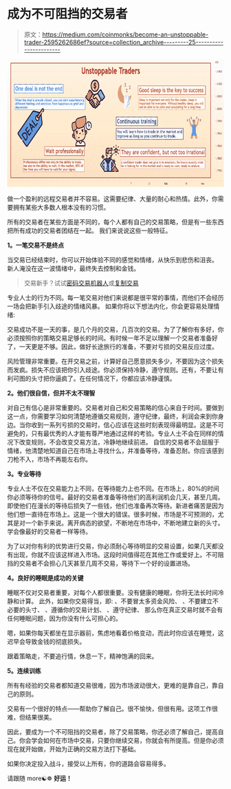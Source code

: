 # 成为不可阻挡的交易者

> 原文：<https://medium.com/coinmonks/become-an-unstoppable-trader-2595262686ef?source=collection_archive---------25----------------------->

![](img/c51a4e3d3b655620f4be048b2c0d1ad4.png)

做一个盈利的远程交易者并不容易。这需要纪律、大量的耐心和热情。此外，你需要拥有某些大多数人根本没有的习惯。

所有的交易者在某些方面是不同的，每个人都有自己的交易策略，但是有一些东西把所有成功的交易者团结在一起。
我们来说说这些一般特征。

**1。一笔交易不是终点**

当交易已经结束时，你可以开始体验不同的感觉和情绪，从快乐到悲伤和沮丧。
新人淹没在这一波情绪中，最终失去控制和金钱。

> 交易新手？试试[密码交易机器人](/coinmonks/crypto-trading-bot-c2ffce8acb2a)或[复制交易](/coinmonks/top-10-crypto-copy-trading-platforms-for-beginners-d0c37c7d698c)

专业人士的行为不同。每一笔交易对他们来说都是很平常的事情，而他们不会经历一场会把新手引入歧途的情绪风暴。
如果你将以下想法内化，你会更容易处理情绪:

交易成功不是一天的事，是几个月的交易，几百次的交易。为了了解你有多好，你必须按照你的策略交易足够长的时间。有时候一年不足以理解一个交易者准备好了，一天更是不够。因此，做好长途旅行的准备，不要对亏损的交易反应过度。

风险管理非常重要。在开交易之前，计算好自己愿意损失多少，不要因为这个损失而发疯。损失不应该把你引入歧途。你必须保持冷静，遵守规则。还有，不要让有利可图的头寸把你逼疯了。在任何情况下，你都应该冷静谨慎。

**2。他们很自信，但并不太不理智**

对自己有信心是非常重要的。交易者对自己和交易策略的信心来自于时间。要做到这一点，你需要学习如何清楚地遵循交易规则，遵守纪律，最终，利润会来到你身边。当你收到一系列亏损的交易时，信心应该在这些时刻表现得最明显。这是不可避免的，只有最优秀的人才能有尊严地通过这样的考验。专业人士不会在同样的情况下改变规则，不会改变交易方法，冷静地继续前进。
自信的交易者不会屈服于情绪，他清楚地知道自己在市场上寻找什么，并准备等待，准备忍耐。你应该感到刀枪不入，市场不再能左右你。

**3。专业等待**

专业人士不仅在交易能力上不同，在等待能力上也不同。在市场上，80%的时间你必须等待你的信号。最好的交易者准备等待他们的高利润机会几天，甚至几周。即使他们在漫长的等待后损失了一些钱，他们也准备再次等待。新进者痛苦是因为他们想一直待在市场上。这是一个很大的错误。很多时候，市场是不可预测的，尤其是对一个新手来说。离开病态的欲望，不断地在市场中，不断地建立新的头寸。学会像最好的交易者一样等待。

为了以对你有利的优势进行交易，你必须耐心等待明显的交易设置，如果几天都没有出现，你就不应该这样进入市场。这段时间值得花在其他工作或爱好上。不可阻挡的交易者不会担心几天甚至几周不交易，等待下一个好的设置进场。

**4。良好的睡眠是成功的关键**

睡眠不仅对交易者重要，对每个人都很重要。没有健康的睡眠，你将无法长时间冷静和计算。
此外，如果你交易得当，即:
、不要冒太多资金风险、
、不要建立不必要的头寸、
、遵循你的交易计划、
、遵守纪律、
那么你在真正交易时就不会有任何睡眠问题，因为你没有什么可担心的。

嗯，如果你每天都坐在显示器前，焦虑地看着价格变动，而此时你应该在睡觉，这迟早会导致金钱的彻底损失。

跟着策略走，不要追行情，休息一下，精神饱满的回来。

**5。连续训练**

所有有经验的交易者都知道交易很难，因为市场波动很大，更难的是靠自己，靠自己的原则。

交易有一个很好的特点——帮助你了解自己。很不愉快，但很有用。这项工作很难，但结果很美。

因此，要成为一个不可阻挡的交易者，除了交易策略，你还必须了解自己，提高自己。你会学会如何在市场中交易，只要你继续交易，你就会有所提高。但是你必须现在就开始做，开始为正确的交易方法打下基础。

如果你决定投入战斗，接受以上所有，你的道路会容易得多。

请跟随 more☯☸
**好运！**